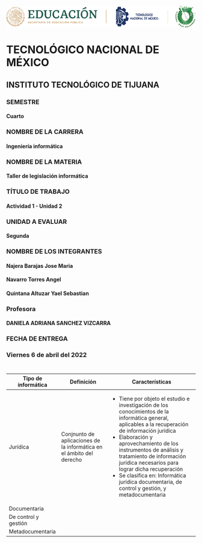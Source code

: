 ![alt text](https://github.com/YaelQuintana/Taller-de-legislacion/blob/main/Unidad1/Logo_tec.png?raw=true)
#  TECNOLÓGICO NACIONAL DE MÉXICO
##  INSTITUTO TECNOLÓGICO DE TIJUANA 

### SEMESTRE 
#### Cuarto

### NOMBRE DE LA CARRERA
#### Ingeniería informática

### NOMBRE DE LA MATERIA 
#### Taller de legislación informática

### TÍTULO DE TRABAJO
#### Actividad 1 - Unidad 2

### UNIDAD A EVALUAR
#### Segunda 


###  NOMBRE DE LOS INTEGRANTES 
#### Najera Barajas Jose Maria
#### Navarro Torres Angel
#### Quintana Altuzar Yael Sebastian 

### Profesora
#### DANIELA ADRIANA SANCHEZ VIZCARRA

### FECHA DE ENTREGA
### Viernes 6 de abril del 2022

#
| Tipo de informática | Definición | Características |
| --- | --- | --- | 
| Jurídica | Conjnunto de aplicaciones de la informática en el ámbito del derecho | <ul><li> Tiene por objeto el estudio e investigación de los conocimientos de la informática general, aplicables a la recuperación de información jurídica </li> <li>  Elaboración y aprovechamiento de los instrumentos de análisis y tratamiento de información jurídica necesarios para lograr dicha recuperación </li><li> Se clasifica en: Informática jurídica documentaria, de control y gestión, y metadocumentaria </li></ul>|
| Documentaria |
| De control y gestión |
| Metadocumentaria |